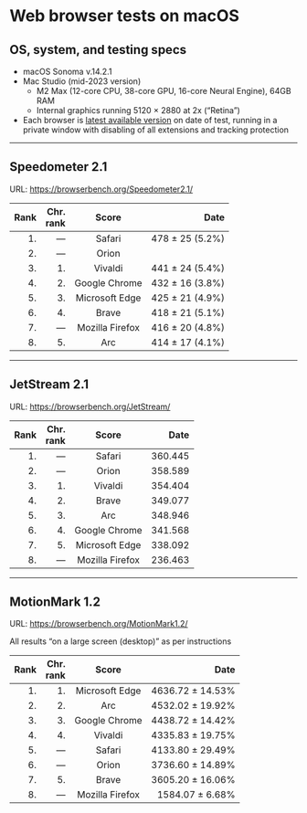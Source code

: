# Web browser tests on macOS

## OS, system, and testing specs

- macOS Sonoma v.14.2.1
- Mac Studio (mid-2023 version)
  - M2 Max (12-core CPU, 38-core GPU, 16-core Neural Engine), 64GB RAM
  - Internal graphics running 5120 × 2880 at 2x (“Retina”)
- Each browser is [latest available version](/browser-release-cadences.md) on date of test, running in a private window with disabling of all extensions and tracking protection

----

## Speedometer 2.1

URL: https://browserbench.org/Speedometer2.1/

| Rank | Chr.<br>rank | Score | Date |
|--:|--:|:-:|--:|
| 1. | &mdash; | Safari  | 478 ± 25 (5.2%) | 2023-12-19 |
| 2. | &mdash; | Orion | | 455 ± 24 (5.2%) | 2023-12-19 |
| 3. | 1. | Vivaldi | 441 ± 24 (5.4%) | 2023-12-22 |
| 4. | 2. | Google Chrome | 432 ± 16 (3.8%) | 2023-12-20 |
| 5. | 3. | Microsoft Edge | 425 ± 21 (4.9%) | 2023-12-21 |
| 6. | 4. | Brave | 418 ± 21 (5.1%) | 2023-12-21 |
| 7. | &mdash; | Mozilla Firefox | 416 ± 20 (4.8%) | 2023-12-19 |
| 8. | 5. | Arc | 414 ± 17 (4.1%) | 2023-12-19 |

----

## JetStream 2.1

URL: https://browserbench.org/JetStream/

| Rank | Chr.<br>rank | Score | Date |
|--:|--:|:-:|--:|
| 1. | &mdash; | Safari | 360.445 | 2023-12-19 |
| 2. | &mdash; | Orion | 358.589 | 2023-12-19 |
| 3. | 1. | Vivaldi | 354.404 | 2023-12-22 |
| 4. | 2. | Brave | 349.077 | 2023-12-21 |
| 5. | 3. | Arc | 348.946 | 2023-12-19 |
| 6. | 4. | Google Chrome | 341.568 | 2023-12-20 |
| 7. | 5. | Microsoft Edge | 338.092 | 2023-12-21 |
| 8. | &mdash; | Mozilla Firefox | 236.463 | 2023-12-19 |

----

## MotionMark 1.2

URL: https://browserbench.org/MotionMark1.2/

All results “on a large screen (desktop)” as per instructions

| Rank | Chr.<br>rank | Score | Date |
|--:|--:|:-:|--:|
| 1. | 1. | Microsoft Edge | 4636.72 ± 14.53% | 2023-12-21 |
| 2. | 2. | Arc | 4532.02 ± 19.92% | 2023-12-19 |
| 3. | 3. | Google Chrome | 4438.72 ± 14.42% | 2023-12-20 |
| 4. | 4. | Vivaldi | 4335.83 ± 19.75% | 2023-12-22 |
| 5. | &mdash; | Safari | 4133.80 ± 29.49% | 2023-12-19 |
| 6. | &mdash; | Orion | 3736.60 ± 14.89% | 2023-12-19 |
| 7. | 5. | Brave | 3605.20 ± 16.06% | 2023-12-21 |
| 8. | &mdash; | Mozilla Firefox | 1584.07 ± 6.68% | 2023-12-19 |

<!--
----

### *Raw data*

*(Unformatted for Markdown; best viewed in “raw” form on GH/GL.)*

#### Speedometer raw data

Google Chrome v.120.0.6099.129 (Official Build) (arm64)
2023-12-20
Arithmetic Mean: 432 ± 16 (3.8%)

Brave v.1.61.109 Chromium: 120.0.6099.144 (Official Build) (arm64)
2023-12-21
Arithmetic Mean: 418 ± 21 (5.1%)

Mozilla Firefox v.121.0 (64-bit)
2023-12-19
Arithmetic Mean: 416 ± 20 (4.8%)

Safari v.17.2.1 (19617.1.17.11.12)
2023-12-19
Arithmetic Mean: 478 ± 25 (5.2%)

Microsoft Edge v.120.0.2210.91 (Official build) (arm64)
Chromium v.120.0.6099.130
2023-12-21
Arithmetic Mean: 425 ± 21 (4.9%)

Arc v.1.21.1 (44329)
Chromium v.120.0.6099.109 (Official Build) (arm64)
2023-12-19
Arithmetic Mean: 414 ± 17 (4.1%)

Orion v.0.99.126.4.1-beta (WebKit 618.1.2)
2023-12-19
Arithmetic Mean: 455 ± 24 (5.2%)

Vivaldi v.6.5.3206.42 (Stable channel) (arm64)
Chromium v.120.0.6099.121
2023-12-22
Arithmetic Mean: 441 ± 24 (5.4%)


#### JetStream raw data

Google Chrome v.120.0.6099.129 (Official Build) (arm64)
2023-12-20
Score: 341.568

Brave v.1.61.109 Chromium: 120.0.6099.144 (Official Build) (arm64)
2023-12-21
Score: 349.077

Mozilla Firefox v.121.0 (64-bit)
2023-12-19
Score: 236.463

Safari v.17.2.1 (19617.1.17.11.12)
2023-12-19
Score: 360.445

Microsoft Edge v.120.0.2210.91 (Official build) (arm64)
Chromium v.120.0.6099.130
2023-12-21
Score: 338.092

Arc v.1.21.1 (44329)
Chromium v.120.0.6099.109 (Official Build) (arm64)
2023-12-19
Score: 348.946

Orion v.0.99.126.4.1-beta (WebKit 618.1.2)
2023-12-19
Score: 358.589

Vivaldi v.6.5.3206.42 (Stable channel) (arm64)
Chromium v.120.0.6099.121
2023-12-22
Score: 354.404


#### MotionMark raw data

Google Chrome v.120.0.6099.129 (Official Build) (arm64)
2023-12-20
Score: 4438.72 ± 14.42%

Brave v.1.61.109 Chromium: 120.0.6099.144 (Official Build) (arm64)
2023-12-21
Score: 3605.20 ± 16.06%

Mozilla Firefox v.121.0 (64-bit)
2023-12-19
Score: 1584.07 ± 6.68%

Safari v.17.2.1 (19617.1.17.11.12)
2023-12-19
Score: 4133.80 ± 29.49%

Microsoft Edge v.120.0.2210.91 (Official build) (arm64)
Chromium v.120.0.6099.130
2023-12-21
Score: 4636.72 ± 14.53%

Arc v.1.21.1 (44329)
Chromium v.120.0.6099.109 (Official Build) (arm64)
2023-12-19
Score: 4532.02 ± 19.92%

Orion v.0.99.126.4.1-beta (WebKit 618.1.2)
2023-12-19
Score: 3736.60 ± 14.89%

Vivaldi v.6.5.3206.42 (Stable channel) (arm64)
Chromium v.120.0.6099.121
2023-12-22
Score: 4335.83 ± 19.75%

-->
